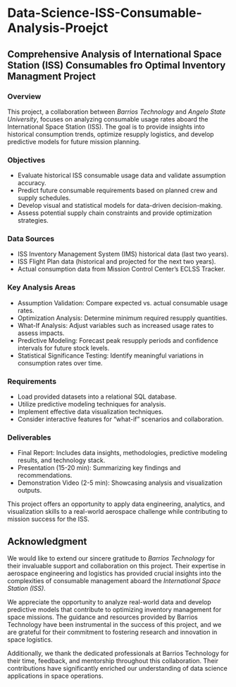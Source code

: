 # Data-Science-ISS-Consumable-Analysis-Proejct
## Comprehensive Analysis of International Space Station (ISS) Consumables fro Optimal Inventory Managment Project

### Overview
This project, a collaboration between *Barrios Technology* and *Angelo State University*, focuses on analyzing consumable usage rates aboard the International Space Station (ISS). The goal is to provide insights into historical consumption trends, optimize resupply logistics, and develop predictive models for future mission planning.

### Objectives
- Evaluate historical ISS consumable usage data and validate assumption accuracy.
- Predict future consumable requirements based on planned crew and supply schedules.
- Develop visual and statistical models for data-driven decision-making.
- Assess potential supply chain constraints and provide optimization strategies.

### Data Sources
- ISS Inventory Management System (IMS) historical data (last two years).
- ISS Flight Plan data (historical and projected for the next two years).
- Actual consumption data from Mission Control Center’s ECLSS Tracker.

### Key Analysis Areas
- Assumption Validation: Compare expected vs. actual consumable usage rates.
- Optimization Analysis: Determine minimum required resupply quantities.
- What-If Analysis: Adjust variables such as increased usage rates to assess impacts.
- Predictive Modeling: Forecast peak resupply periods and confidence intervals for future stock levels.
- Statistical Significance Testing: Identify meaningful variations in consumption rates over time.

### Requirements
- Load provided datasets into a relational SQL database.
- Utilize predictive modeling techniques for analysis.
- Implement effective data visualization techniques.
- Consider interactive features for “what-if” scenarios and collaboration.

### Deliverables
- Final Report: Includes data insights, methodologies, predictive modeling results, and technology stack.
- Presentation (15-20 min): Summarizing key findings and recommendations.
- Demonstration Video (2-5 min): Showcasing analysis and visualization outputs.

This project offers an opportunity to apply data engineering, analytics, and visualization skills to a real-world aerospace challenge while contributing to mission success for the ISS.

## Acknowledgment
We would like to extend our sincere gratitude to *Barrios Technology* for their invaluable support and collaboration on this project. Their expertise in aerospace engineering and logistics has provided crucial insights into the complexities of consumable management aboard the *International Space Station (ISS)*.

We appreciate the opportunity to analyze real-world data and develop predictive models that contribute to optimizing inventory management for space missions. The guidance and resources provided by Barrios Technology have been instrumental in the success of this project, and we are grateful for their commitment to fostering research and innovation in space logistics.

Additionally, we thank the dedicated professionals at Barrios Technology for their time, feedback, and mentorship throughout this collaboration. Their contributions have significantly enriched our understanding of data science applications in space operations.
